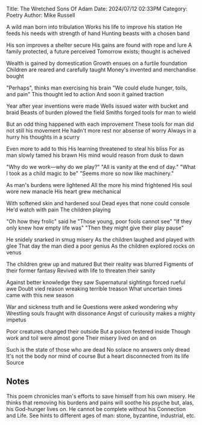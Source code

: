 Title: The Wretched Sons Of Adam
Date: 2024/07/12 02:33PM
Category: Poetry
Author: Mike Russell

A wild man born into tribulation
Works his life to improve his station
He feeds his needs with strength of hand
Hunting beasts with a chosen band

His son improves a shelter secure
His gains are found with rope and lure
A family protected, a future perceived
Tomorrow exists; thought is acheived

Wealth is gained by domestication
Growth ensues on a furtile foundation
Children are reared and carefully taught
Money's invented and merchandise bought

"Perhaps", thinks man exercising his brain
"We could elude hunger, toils, and pain"
This thought led to action
And soon it gained traction

Year after year inventions were made
Wells issued water with bucket and braid
Beasts of burden plowed the field
Smiths forged tools for man to wield

But an odd thing happened with each improvement
These tools for man did not still his movement
He hadn't more rest nor absense of worry
Always in a hurry his thoughts in a scurry

Even more to add to this
His learning threatened to steal his bliss
For as man slowly tamed his brawn
His mind would reason from dusk to dawn

"Why do we work—why do we play?"
"All is vanity at the end of day."
"What I took as a child magic to be"
"Seems more so now like machinery."

As man's burdens were lightened
All the more his mind frightened
His soul wore new manacle
His heart grew mechanical

With softened skin and hardened soul
Dead eyes that none could console
He'd watch with pain
The children playing

"Oh how they frolic" said he
"Those young, poor fools cannot see"
"If they only knew how empty life was"
"Then they might give their play pause"

He snidely snarked in smug misery
As the children laughed and played with glee
That day the man died a poor genius
As the children explored rocks on venus

The children grew up and matured
But their reality was blurred
Figments of their former fantasy
Revived with life to threaten their sanity

Against better knowledge they saw
Supernatural sightings forced rueful awe
Doubt vied reason wreaking terrible treason
What uncertain times came with this new season

War and sickness truth and lie
Questions were asked wondering why
Wrestling souls fraught with dissonance
Angst of curiousity makes a mighty impetus

Poor creatures changed their outside
But a poison festered inside
Though work and toil were almost gone
Their misery lived on and on

Such is the state of those who are dead
No solace no answers only dread
It's not the body nor mind of course
But a heart disconnected from its life Source

## Notes

This poem chronicles man's efforts to save himself from his own misery. He thinks that removing his burdens and pains will soothe his psyche but, alas, his God-hunger lives on. He cannot be complete without his Connection and Life. See hints to different ages of man: stone, byzantine, industrial, etc.
